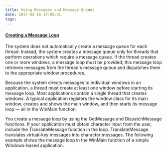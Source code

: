```yaml
---
title: Using Messages and Message Queues
date: 2017-02-16 17:05:31
tags:
---
```

#### [Creating a Message Loop](https://msdn.microsoft.com/EN-US/library/windows/desktop/ms644928".aspx)
The system does not automatically create a message queue for each thread. Instead, the system creates a message queue only for threads that perform   operations which require a message queue. If the thread creates one or more windows, a message loop must be provided; this message loop retrieves messages   from the thread's message queue and dispatches them to the appropriate window procedures.  

Because the system directs messages to individual windows in an application, a thread must create at least one window before starting its message loop.    Most applications contain a single thread that creates windows. A typical application registers the window class for its main window, creates and shows the   main window, and then starts its message loop — all in the WinMain function.  

You create a message loop by using the GetMessage and DispatchMessage functions. If your application must obtain character input from the user,          include the TranslateMessage function in the loop. TranslateMessage translates virtual-key messages into character messages. The following example shows the   message loop in the WinMain function of a simple Windows-based application.
